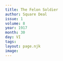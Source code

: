 ```yaml
---
title: The Felon Soldier
author: Square Deal
issue: 1
volume: 8
year: 1917
month: 30
day: VI
tags:
layout: page.njk
image:
---
```





